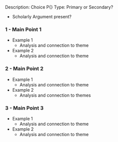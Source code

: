 Description: Choice P{}
Type: Primary or Secondary?
- Scholarly Argument present?
### 1 - Main Point 1
- Example 1
	- Analysis and connection to theme
- Example 2
	- Analysis and connection to theme
### 2 - Main Point 2
- Example 1
	- Analysis and connection to theme
- Example 2
	- Analysis and connection to themes

### 3 - Main Point 3
- Example 1
	- Analysis and connection to theme
- Example 2
	- Analysis and connection to theme